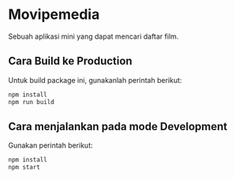 # Movipemedia

Sebuah aplikasi mini yang dapat mencari daftar film.

## Cara Build ke Production

Untuk build package ini, gunakanlah perintah berikut:

```sh
npm install
npm run build
```

## Cara menjalankan pada mode Development

Gunakan perintah berikut:

```sh
npm install
npm start
```
